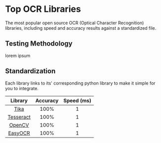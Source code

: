 # Top OCR Libraries

The most popular open source OCR (Optical Character Recognition) libraries, including speed and accuracy results against a standardized file. 

## Testing Methodology
lorem ipsum

## Standardization
Each library links to its' corresponding python library to make it simple for you to integrate. 

| Library  | Accuracy | Speed (ms)
| :---: | :---: | :---: |
| [Tika](https://github.com/chrismattmann/tika-python) | 100% | 1 |
| [Tesseract](https://github.com/madmaze/pytesseract) | 100% | 1 |
| [OpenCV](https://github.com/opencv/opencv-python) | 100% | 1 |
| [EasyOCR](https://github.com/JaidedAI/EasyOCR) | 100% | 1 |
